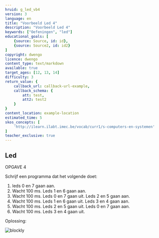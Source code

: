 ```yaml
---
hruid: g_led_vb4
version: 3
language: en
title: "Voorbeeld Led 4"
description: "Voorbeeld Led 4"
keywords: ["Oefeningen", "led"]
educational_goals: [
    {source: Source, id: id}, 
    {source: Source2, id: id2}
]
copyright: dwengo
licence: dwengo
content_type: text/markdown
available: true
target_ages: [12, 13, 14]
difficulty: 3
return_value: {
    callback_url: callback-url-example,
    callback_schema: {
        att: test,
        att2: test2
    }
}
content_location: example-location
estimated_time: 5
skos_concepts: [
    'http://ilearn.ilabt.imec.be/vocab/curr1/s-computers-en-systemen'
]
teacher_exclusive: true
---
```

## Led

OPGAVE 4

Schrijf een programma dat het volgende doet:

1. leds 0 en 7 gaan aan.
2. Wacht 100 ms. Leds 1 en 6 gaan aan.
3. Wacht 100 ms. Leds 0 en 7 gaan uit. Leds 2 en 5 gaan aan.
4. Wacht 100 ms. Leds 1 en 6 gaan uit. Leds 3 en 4 gaan aan.
5. Wacht 100 ms. Leds 2 en 5 gaan uit. Leds 0 en 7 gaan aan.
6. Wacht 100 ms. Leds 3 en 4 gaan uit.

Oplossing:

![blockly](@learning-object/led_m4/nl/3)